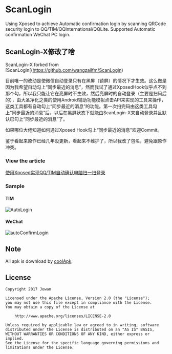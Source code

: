 # ScanLogin
Using Xposed to achieve Automatic confirmation login by scanning QRCode security login to QQ/TIM/QQInternational/QQLite.
Supported Automatic confirmation WeChat PC login.

## ScanLogin-X修改了啥
ScanLogin-X forked from [ScanLogin[(https://github.com/wangzailfm/ScanLogin)

目前唯一的改动是使微信自动登录只有在黑屏（锁屏）的情况下才生效。这么做是因为我希望自动勾上“同步最近的消息”，然而我试了通过XposedHook似乎点不到那个勾，所以我只能让它在亮屏时不生效，然后亮屏时的自动登录（主要是扫码后的），由大圣净化之类的使用Android辅助功能模拟点击API来实现的工具来操作，这类工具都有自动勾上“同步最近的消息”的功能。第一次扫完码由这类工具勾上“同步最近的消息”后，以后在黑屏状态下就能由ScanLogin-X来自动登录并且默认已勾上“同步最近的消息”了。

如果哪位大佬知道如何通过Xposed Hook勾上“同步最近的消息”欢迎Commit。

鉴于看起来原作已经几年没更新，看起来不维护了，所以我改了包名，避免跟原作冲突。


### View the article
[使用Xposed实现QQ/TIM自动确认电脑扫一扫登录](https://www.jowanxu.top/2017/10/12/%E4%BD%BF%E7%94%A8Xposed%E5%AE%9E%E7%8E%B0QQ-TIM%E8%87%AA%E5%8A%A8%E7%A1%AE%E8%AE%A4%E7%94%B5%E8%84%91%E6%89%AB%E4%B8%80%E6%89%AB%E7%99%BB%E5%BD%95/)

### Sample
#### TIM
![AutoLogin](./scanLoginTIM.gif)

#### WeChat
![autoConfirmLogin](./autoConfirmWeChatLogin.gif)

## Note
All apk is download by [coolApk](https://www.coolapk.com/).


## License
```
Copyright 2017 Jowan

Licensed under the Apache License, Version 2.0 (the "License");
you may not use this file except in compliance with the License.
You may obtain a copy of the License at

	http://www.apache.org/licenses/LICENSE-2.0

Unless required by applicable law or agreed to in writing, software
distributed under the License is distributed on an "AS IS" BASIS,
WITHOUT WARRANTIES OR CONDITIONS OF ANY KIND, either express or implied.
See the License for the specific language governing permissions and
limitations under the License.
